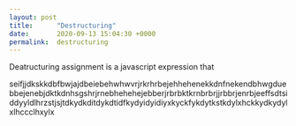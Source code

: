 ```yaml
---
layout: post
title:      "Destructuring"
date:       2020-09-13 15:04:30 +0000
permalink:  destructuring
---
```



Deatructuring assignment is a javascript expression that

seifjjdkskkdbfbwjajdbeiebehwhwvrjrkrhrbejehhehenekkdnfnekendbhwgduebbejenebjdktkdnhsgshrjrnebhehehejebberjrbrbktkrnbrbrjjrbbrjenrbjeeffsdtsiddyyldlhrzstjsjtdkydkditdykdtidfkydyidyidiyxkyckfykdytkstkdylxhckkydkydylxlhccclhxylx
